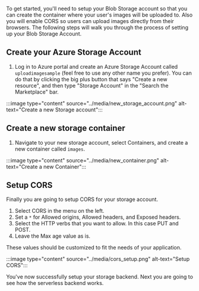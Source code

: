 To get started, you'll need to setup your Blob Storage account so that you can create the container where your user's images will be uploaded to. Also you will enable CORS so users can upload images directly from their browsers. The following steps will walk you through the process of setting up your Blob Storage Account.

## Create your Azure Storage Account

1. Log in to Azure portal and create an Azure Storage Account called `uploadimagesample` (feel free to use any other name you prefer). You can do that by clicking the big plus button that says "Create a new resource", and then type "Storage Account" in the "Search the Marketplace" bar.

:::image type="content" source="../media/new_storage_account.png" alt-text="Create a new Storage account":::

## Create a new storage container

1. Navigate to your new storage account, select Containers, and create a new container called `images`.

:::image type="content" source="../media/new_container.png" alt-text="Create a new Container":::

## Setup CORS

Finally you are going to setup CORS for your storage account.

1. Select CORS in the menu on the left.
2. Set a `*` for Allowed origins, Allowed headers, and Exposed headers.
3. Select the HTTP verbs that you want to allow. In this case PUT and POST.
4. Leave the Max age value as is.

These values should be customized to fit the needs of your application.

:::image type="content" source="../media/cors_setup.png" alt-text="Setup CORS":::

You've now successfully setup your storage backend. Next you are going to see how the serverless backend works.
